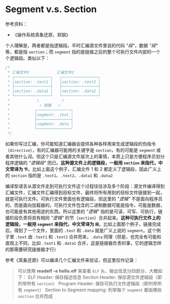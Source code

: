 # Segment v.s. Section

参考资料：

- 《操作系统真象还原，郑钢》

个人理解是，两者都是指逻辑段。平时汇编源文件里说的代码 *"段"*，数据 *"段"* 等，都是指 `section`；而 `segment` 指的是链接之后的整个可执行文件内部的一个个逻辑段。类似以下：

```cpp
/*
 * 汇编文件1            汇编文件2
 * ┌────────────────┐   ┌────────────────┐
 * │section: .text1 │   │section: .text2 │
 * ├────────────────┤   ├────────────────┤
 * │section: .data1 │   │section: .data2 │
 * └────────────────┘   └────────────────┘
 *            \          /
 *             \ 链接   /
 *           ┌───────────────┐
 *           │segment: .text │
 *           ├───────────────┤
 *           │segment: .data │
 *           └───────────────┘
 */
```

如果你写过汇编，你可能知道汇编器会提供各种各样用来生成逻辑段的伪指令（`directive`），有的汇编器可能用的关键字是 `section`，有的可能是 `segment` 或者其他什么词。但这个只是汇编源文件层次上的事情，本质上只是方便程序员划分程序逻辑的 *"逻辑段"* 而已。**这种源文件上的逻辑段，一般用 `section` 来指代，中文常译为 `节`**。比如上面这个例子，汇编文件 1 和 2 都定义了逻辑段，因此广义上的 `section` 指的是 `.text1`、`.text2`、`.data1` 和 `.data2`

编译型语言从源文件走到可执行文件这个过程往往涉及多个阶段：源文件编译得到汇编文件，汇编文件汇编得到目标文件，最终将所有用到的目标文件链接到一起，就是可执行文件。可执行文件里面也有逻辑段，但这里的 *"逻辑"* 不是面向程序员的，而是面向加载器的。可执行文件包含的二进制数据可能是指令，可能是数据，也可能是有其他用途的东西。所以这里的 *"逻辑"* 指的是可读、可写、可执行，链接阶段负责将具有相同 *"逻辑"* 的节（`section`）合并起来。**这种可执行文件上的逻辑段，一般用 `segment` 来指代，中文常译为 `段`**。比如上面那个例子，链接完成后，得到了一个文件，里面的 `.text` 和 `.data` 就是广义上说的 `segment`。这个例子里 `.text` 由 `.text1` 和 `.text2` 合并而来，`.data` 同理（但是，也完全有可能和直观上不同，比如 `.text1` 和 `.data1` 合并，这是链接器负责的事，它的逻辑怎样的那需要研究链接器才行）

参考《真象还原》可以编译几个汇编文件来验证，但这里仅作记录：

> 可以使用 **readelf -e hello.elf** 来查看 `ELF` 头，输出信息分四部分，大概如下：
> ELF Header: 保存描述信息
> Section Header: 保存源文件逻辑段（即列举所有 `section`）
> Program Header: 保存可执行文件逻辑段（即列举所有 `segment`）
> Section to Segment mapping: 列举每个 `segment` 都由哪些 `section` 合并而成

<br></br>

